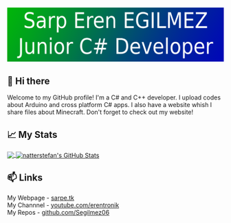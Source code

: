 ![BackGround](./BG.png)

## 👋 Hi there
Welcome to my GitHub profile! I'm a C# and C++ developer. I upload codes about Arduino and cross platform C# apps. I also have a website whish I share files about Minecraft. Don't forget to check out my website!
    
    
    
    
## 📈 My Stats
<a href="https://github.com/Segilmez06">
  <img align="center" src="https://github-readme-stats.vercel.app/api/top-langs/?username=Segilmez06&title_color=ffffff&text_color=c9cacc&icon_color=2bbc8a&bg_color=1d1f21" />
</a>

<a href="https://github.com/Segilmez06">
  <img align="center" src="https://github-readme-stats.vercel.app/api?username=Segilmez06&show_icons=true&line_height=27&count_private=true&title_color=ffffff&text_color=c9cacc&icon_color=2bbc8a&bg_color=1d1f21" alt="natterstefan's GitHub Stats" />
</a>
    
    
    
    
## 📫 Links
My Webpage - <a href="https://www.sarpe.tk">sarpe.tk</a>    
My Channnel - <a href="https://www.youtube.com/channel/UCnl93Fv9NwufJhTPPe82lig">youtube.com/erentronik</a>   
My Repos - <a href="https://github.com/Segilmez06?tab=repositories">github.com/Segilmez06</a>   

<!--
**Segilmez06/Segilmez06** is a ✨ _special_ ✨ repository because its `README.md` (this file) appears on your GitHub profile.

Here are some ideas to get you started:

- 🔭 I’m currently working on ...
- 🌱 I’m currently learning ...
- 👯 I’m looking to collaborate on ...
- 🤔 I’m looking for help with ...
- 💬 Ask me about ...
- 📫 How to reach me: ...
- 😄 Pronouns: ...
- ⚡ Fun fact: ...
-->
